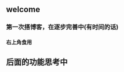 <section data-background-image="https://s2.loli.net/2024/12/26/wjM3InBDafFsbkQ.png" data-background-opacity="0.6">
 <h2>welcome</h2>  
</section>


<section data-background-image="https://s2.loli.net/2024/12/26/fIbyZeUvGE2YpHz.png" data-background-opacity="0.3">
    <h3>第一次搭博客，在逐步完善中(有时间的话)</h3>
    <h4>右上角食用</h4>
</section>

<section data-background-image="https://s2.loli.net/2024/12/26/fIbyZeUvGE2YpHz.png" data-background-opacity="0.2">
   <h2>后面的功能思考中</h2>
</section>